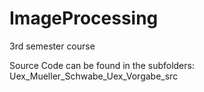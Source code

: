 # ImageProcessing
3rd semester course

Source Code can be found in the subfolders:
Uex_Mueller_Schwabe_Uex_Vorgabe_src
